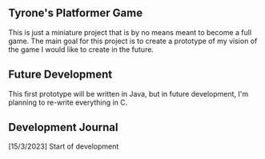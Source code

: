 ## Tyrone's Platformer Game
This is just a miniature project that is by no means meant to become a full game. The main goal for this project is to create a prototype of my vision of the game I would like to create in the future.

## Future Development
This first prototype will be written in Java, but in future development, I'm planning to re-write everything in C.

## Development Journal
[15/3/2023] Start of development
